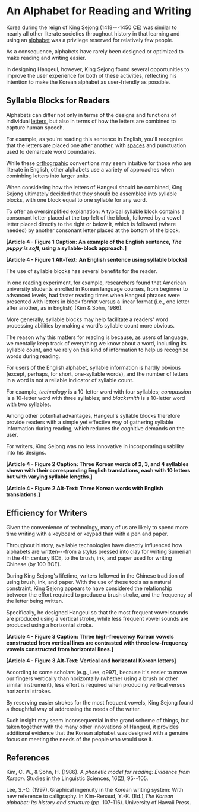 # An Alphabet for Reading and Writing

Korea during the reign of King Sejong (1418---1450 CE) was similar to nearly all other literate societies throughout history in that learning and using an [alphabet](../introduction_to_hangeul.md#a-note-about-terminology) was a privilege reserved for relatively few people.

As a consequence, alphabets have rarely been designed or optimized to make reading and writing easier.

In designing Hangeul, however, King Sejong found several opportunities to improve the user experience for both of these activities, reflecting his intention to make the Korean alphabet as user-friendly as possible.

## Syllable Blocks for Readers

Alphabets can differ not only in terms of the designs and functions of individual [letters](../introduction_to_hangeul.md#a-note-about-terminology), but also in terms of how the letters are combined to capture human speech.

For example, as you're reading this sentence in English, you'll recognize that the letters are placed one after another, with [spaces](https://fonts.google.com/knowledge/glossary/spaces) and punctuation used to demarcate word boundaries.

While these [orthogrpahic](https://fonts.google.com/knowledge/glossary/script_writing_system) conventions may seem intuitive for those who are literate in English, other alphabets use a variety of approaches when cominbing letters into larger units.

When considering how the letters of Hangeul should be combined, King Sejong ultimately decided that they should be assembled into syllable blocks, with one block equal to one syllable for any word.

To offer an oversimplified explanation: A typical syllable block contains a consonant letter placed at the top-left of the block, followed by a vowel letter placed directly to the right or below it, which is followed (where needed) by another consonant letter placed at the bottom of the block.

**[Article 4 - Figure 1 Caption: An example of the English sentence, *The puppy is soft*, using a syllable-block approach.]**

**[Article 4 - Figure 1 Alt-Text: An English sentence using syllable blocks]**

The use of syllable blocks has several benefits for the reader.

In one reading experiment, for example, researchers found that American university students enrolled in Korean language courses, from beginner to advanced levels, had faster reading times when Hangeul phrases were presented with letters in block format versus a linear format (i.e., one letter after another, as in English) (Kim & Sohn, 1986).

More generally, syllable blocks may help facilitate a readers' word processing abilities by making a word's syllable count more obvious.

The reason why this matters for reading is because, as users of language, we mentally keep track of everything we know about a word, including its syllable count, and we rely on this kind of information to help us recognize words during reading.

For users of the English alphabet, syllable information is hardly obvious (except, perhaps, for short, one-syllable words), and the number of letters in a word is not a reliable indicator of syllable count.

For example, *technology* is a 10-letter word with four syllables; *compassion* is a 10-letter word with three syllables; and *blacksmith* is a 10-letter word with two syllables.

Among other potential advantages, Hangeul's syllable blocks therefore provide readers with a simple yet effective way of gathering syllable information during reading, which reduces the cognitive demands on the user.

For writers, King Sejong was no less innovative in incorporating usability into his designs.

**[Article 4 - Figure 2 Caption: Three Korean words of 2, 3, and 4 syllables shown with their corresponding English translations, each with 10 letters but with varying syllable lengths.]**

**[Article 4 - Figure 2 Alt-Text: Three Korean words with English translations.]**

## Efficiency for Writers

Given the convenience of technology, many of us are likely to spend more time writing with a keyboard or keypad than with a pen and paper.

Throughout history, available technologies have directly influenced how alphabets are written---from a stylus pressed into clay for writing Sumerian in the 4th century BCE, to the brush, ink, and paper used for writing Chinese (by 100 BCE).

During King Sejong's lifetime, writers followed in the Chinese tradition of using brush, ink, and paper. With the use of these tools as a natural constraint, King Sejong appears to have considered the relationship between the effort required to produce a brush stroke, and the frequency of the letter being written.

Specifically, he designed Hangeul so that the most frequent vowel sounds are produced using a vertical stroke, while less frequent vowel sounds are produced using a horizontal stroke.

**[Article 4 - Figure 3 Caption: Three high-frequency Korean vowels constructed from vertical lines are contrasted with three low-frequency vowels constructed from horizontal lines.]**

**[Article 4 - Figure 3 Alt-Text: Vertical and horizontal Korean letters]**

According to some scholars (e.g., Lee, q997), because it's easier to move our fingers vertically than horizontally (whether using a brush or other similar instrument), less effort is required when producing vertical versus horizontal strokes.

By reserving easier strokes for the most frequent vowels, King Sejong found a thoughtful way of addressing the needs of the writer.

Such insight may seem inconsequential in the grand scheme of things, but taken together with the many other innovations of Hangeul, it provides additional evidence that the Korean alphabet was designed with a genuine focus on meeting the needs of the people who would use it.

## References

Kim, C. W., & Sohn, H. (1986). *A phonetic model for reading: Evidence from Korean.* Studies in the Linguistic Sciences, 16(2), 95--105.

Lee, S.-O. (1997). Graphical ingenuity in the Korean writing system: With new reference to calligraphy. In Kim-Renaud, Y.-K. (Ed.),*The Korean alphabet: Its history and structure* (pp. 107-116). University of Hawaii Press.
